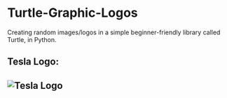 # Turtle-Graphic-Logos
Creating random images/logos in a simple beginner-friendly library called Turtle, in Python.

## Tesla Logo:
![Tesla Logo](https://cdn.discordapp.com/attachments/818167518543872040/1026277762278887494/unknown.png)
---
